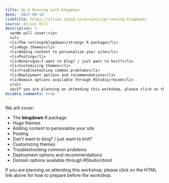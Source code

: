 ```yaml
---
title: Up & Running with blogdown
date: '2017-09-14'
linkTitle: https://alison.rbind.io/project/up-running-blogdown/
source: Alison Hill
description: |-
  <p>We will cover:</p>
  <ul>
  <li>The <strong>blogdown</strong> R package</li>
  <li>Hugo themes</li>
  <li>Adding content to personalize your site</li>
  <li>Posting</li>
  <li>Don&rsquo;t want to blog? / just want to knit?</li>
  <li>Customizing themes</li>
  <li>Troubleshooting common problems</li>
  <li>Deployment options and recommendations</li>
  <li>Domain options available through RStudio/rbind</li>
  </ul>
  <p>If you are planning on attending this workshop, please click on the HTML link above for how to prepare before the workshop.</p> <figure > <a data-fancybox="" href="https://alison.rbind.io/project/up-running- ...
disable_comments: true
---
```

<p>We will cover:</p>
<ul>
<li>The <strong>blogdown</strong> R package</li>
<li>Hugo themes</li>
<li>Adding content to personalize your site</li>
<li>Posting</li>
<li>Don&rsquo;t want to blog? / just want to knit?</li>
<li>Customizing themes</li>
<li>Troubleshooting common problems</li>
<li>Deployment options and recommendations</li>
<li>Domain options available through RStudio/rbind</li>
</ul>
<p>If you are planning on attending this workshop, please click on the HTML link above for how to prepare before the workshop.</p> <figure > <a data-fancybox="" href="https://alison.rbind.io/project/up-running- ...